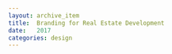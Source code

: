 ```yaml
---
layout: archive_item
title:  Branding for Real Estate Development
date:   2017
categories: design
---
```




